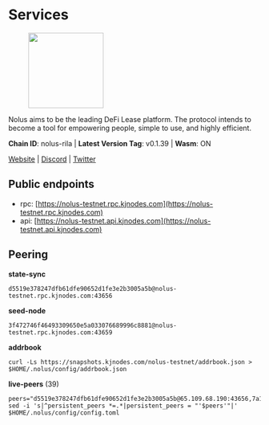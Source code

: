 # Services

<figure><img src="https://raw.githubusercontent.com/kj89/testnet_manuals/main/pingpub/logos/nolus.png" width="150" alt=""><figcaption></figcaption></figure>

Nolus aims to be the leading DeFi Lease platform. The protocol  intends to become a tool for empowering people, simple to use, and highly efficient.

**Chain ID**: nolus-rila | **Latest Version Tag**: v0.1.39 | **Wasm**: ON

[Website](https://www.nolus.io) | [Discord](https://discord.gg/nolus-protocol) | [Twitter](https://twitter.com/NolusProtocol)


## Public endpoints

* rpc: [https://nolus-testnet.rpc.kjnodes.com](https://nolus-testnet.rpc.kjnodes.com)
* api: [https://nolus-testnet.api.kjnodes.com](https://nolus-testnet.api.kjnodes.com)

## Peering

**state-sync**

```
d5519e378247dfb61dfe90652d1fe3e2b3005a5b@nolus-testnet.rpc.kjnodes.com:43656
```

**seed-node**

```
3f472746f46493309650e5a033076689996c8881@nolus-testnet.rpc.kjnodes.com:43659
```

**addrbook**
```
curl -Ls https://snapshots.kjnodes.com/nolus-testnet/addrbook.json > $HOME/.nolus/config/addrbook.json
```

**live-peers** (39)
```
peers="d5519e378247dfb61dfe90652d1fe3e2b3005a5b@65.109.68.190:43656,7a1fc4d1cc0ffec7db6a2a15496136e62561b162@161.97.146.108:26656,35b6a2ef3c711d27b79e97711c44d7c38d46ddc2@67.205.128.107:26656,14f604e40b6725e2099c660c2f20f2327c7591d8@182.253.216.116:13656,1cbe98e83268331ea3840ee75cb35522d0e77454@146.190.117.226:26656,1e8621395f2951495e922af0f9eaf32cf2c1827b@171.237.78.93:46656,67be97f5ef69a4f149fbef7970ba888e5b2c2cff@65.108.231.124:16656,8b0b427b4567a7a66f05fab1146ee97b52ad7958@93.189.30.119:26656,5c2a752c9b1952dbed075c56c600c3a79b58c395@195.3.220.135:27016,038eef443b6bab9c28f9109599cd8733b3eb8dff@65.21.185.92:26656,89aaf76a23b16bd57a1982e7b304fd998a49942a@65.109.85.226:9000,4b62bfb77216393a077084e232863e4f1fb375d4@188.166.242.245:26656,def76466a68d966ab96d03af2be2fd3b8ab93573@68.183.18.136:26656,28cdf59b342cb19fe488e99fab754ccc90c379e3@185.196.21.104:26656,681ecb99467dd00a586d9499a1002f2829f1a02d@65.109.85.208:29656,5c236704215735ea722a3ca742a5161c2e871ec6@65.109.85.209:29656,fcb82df30d2056c3af024fb389e173d683fe8229@65.108.105.48:19756,f3bc995e1a56f15dacbbaf0165d17a0505324542@194.163.180.106:60656,7707bc9f7f17dc86746ef6fee69ba4b6ac05cffd@146.190.117.48:26656,1444e8387381acb0d432c1aa9b78db3749e9568a@38.242.202.200:26656,5289137e6134895c5b3b82a9847869f2a889cdc0@65.108.97.58:2776,ad7fda7954a3472880ee5ef04ba73da804decc75@95.165.0.86:26656,1cb8223111a5fb8a631d73aa3bcd7abd2ef41ba7@45.87.104.84:1184,dbe8cc1267030ffe2a46f14e3068d2c1ab42ba8d@185.213.25.129:60656,43b2582d9f63b46df12879729e8d3d1daa899ef4@144.126.154.230:26656,cbd27be24d963c85d6720ea82771c78c3cd69bda@217.76.53.152:26656,23bb42ac069dd036a6d1e19d61f9f662a40b10c3@198.211.103.60:26656,ac86c1678e20a87bf2f036741932910869726337@135.181.222.185:15656,4a5cc1b4efa61f5b1444952b6ea57cda674903fc@103.179.172.157:26656,5bf83be8dfe52fe2c204300f1e9b1449487ce5af@88.99.164.158:1176,78e20362744b6056ab437bf46a6b09df6a728c9c@217.79.178.10:35656,df5523a9d35328716337343cbeea3063cd4fa9b3@65.108.206.118:61256,9c2e998a64480dd06d36806a9cc85fa2692cd8f0@46.0.203.78:23636,ea777d59ec44f1739c6a4908942db43966a1f475@45.55.59.70:26656,621c459c333de1a03250bb846647fc858b9c8638@38.242.142.83:26656,3608b331dd2787e2210ee5d33904c04c74e9a8af@95.165.169.188:43656,df9c2e7baff8c286aaf5f56696d1eb424c5bce0c@176.117.185.56:26656,7d1ac536c8451d1b64e9702fb172ac5b1b725778@65.109.85.221:9000,12b146cd82c7142e9d8aeb4f246499927ecb1c0f@217.13.223.167:36656"
sed -i 's|^persistent_peers *=.*|persistent_peers = "'$peers'"|' $HOME/.nolus/config/config.toml
```
